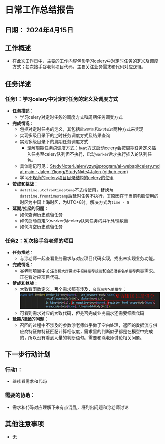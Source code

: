 # 日常工作总结报告

## 日期： 2024年4月15日

## 工作概述

- 在此次工作日中，主要的工作内容包含学习celery中对定时任务的定义及调度方式；初次接手谷老师项目代码，主要关注业务需求和代码对应逻辑。

## 任务详述

### 任务1：学习celery中对定时任务的定义及调度方式

- **任务描述**：
  - 学习celery对定时任务的调度方式和周期任务调度方式
- **完成情况**：
  - 包括对定时任务的定义，其包括`固定时间`和`定时延迟`两种方式来实现
  - 实现多级目录下的定时任务调度方式及结果查询
  - 实现多级目录下的周期任务调度方式
    - 理解周期任务的调度方式：`beat`方式启动celery会按周期任务定义插入任务至celery队列但不执行，启动`worker`后才执行插入的队列任务。
  - 具体笔记可见：[StudyNote4Jalen/yzw@program/ai-webapi/celery.md at main · Jalen-Zhong/StudyNote4Jalen (github.com)](https://github.com/Jalen-Zhong/StudyNote4Jalen/blob/main/yzw@program/ai-webapi/celery.md)
  - 学习[不规范的celery项目目录结构的celery的使用](https://github.com/ydf0509/celery_demo)
- **赞成和挑战**：
  - `datetime.utcfromtimestamp`不支持使用，替换为`datetime.fromtimestamp`后延时任务不执行，其原因在于当前电脑使用的时区为中国上海时区，为UTC+8时。解决方式为`time - 8`
- **延期/挂起的问题**：
  - 如何查询历史遗留任务
  - 如何启动自定义worker对celery队列任务的并发处理数量
  - 如何清空历史遗留任务

### 任务2：初次接手谷老师的项目

- **任务描述**：
  - 与涂老师一起查看业务需求与对应项目代码实现，找出未实现业务功能。
- **完成情况**：
  - 谷老师项目中关注`商机大厅需求`中`招募推荐规则`和`会员潜客名单推荐`两类需求。正在看对应项目代码。
- **赞成和挑战**：
  - 大致看函数定义，两个需求都有涉及，`会员潜客名单推荐`：![image-20240415182630542](assets/image-20240415182630542.png)
  - 可看到需求对应的大致代码，但是否完成业务需求还需要细看代码
- **延期/挂起的问题**：
  - 召回的过程中不涉及的参数涂老师似乎做了空白处理，返回的数据流与供应商特征做特征匹配计算相似度，需求里的判断似乎都是在模型中完成的，所以没有看到大量的判断语句。需要和涂老师讨论相关问题。

## 下一步行动计划

### 行动1：

- 继续看需求和代码

### 需要的协助：

- 需求和代码对应理解下来有点混乱，将列出问题和涂老师讨论

## 其他注意事项

- 无